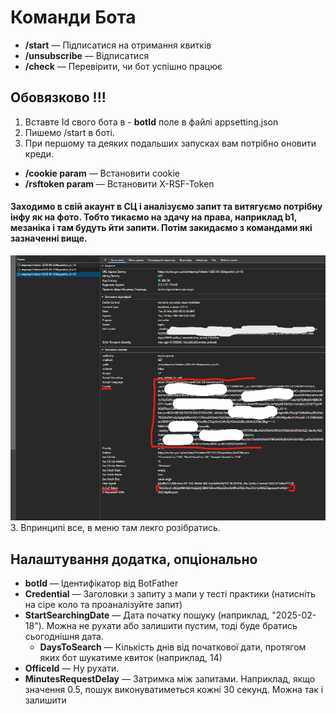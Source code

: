 # Команди Бота

- **/start** — Підписатися на отримання квитків
- **/unsubscribe** — Відписатися
- **/check** — Перевірити, чи бот успішно працює


## Обовязково !!!
1. Вставте Id свого бота в - **botId** поле в файлі appsetting.json
2. Пишемо /start в боті.
3. При першому та деяких подальших запусках вам потрібно оновити креди.
- **/cookie param** — Встановити cookie
- **/rsftoken param** — Встановити X-RSF-Token
#### Заходимо в свій акаунт в СЦ і аналізуємо запит та витягуємо потрібну інфу як на фото. Тобто тикаємо на здачу на права, наприклад b1, мезаніка і там будуть йти запити. Потім закидаємо з командами які зазначенні вище.
![Приклад](https://github.com/arsenpaw/TicketParse/blob/master/example1.png)
3. Впринципі все, в меню там лекго розібратись.


## Налаштування додатка, опціонально
- **botId** — Ідентифікатор від BotFather
- **Credential** — Заголовки з запиту з мапи у тесті практики (натисніть на сіре коло та проаналізуйте запит)
- **StartSearchingDate** — Дата початку пошуку (наприклад, "2025-02-18"). Можна не рухати або залишити пустим, тоді буде братись сьогоднішня дата.
  - **DaysToSearch** — Кількість днів від початкової дати, протягом яких бот шукатиме квиток (наприклад, 14)
- **OfficeId** — Ну рухати.
- **MinutesRequestDelay** — Затримка між запитами. Наприклад, якщо значення 0.5, пошук виконуватиметься кожні 30 секунд. Можна так і залишити
